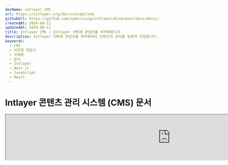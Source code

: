 ```yaml
---
docName: intlayer_CMS
url: https://intlayer.org/doc/concept/cms
githubUrl: https://github.com/aymericzip/intlayer/blob/main/docs/docs/en/intlayer_CMS.md
createdAt: 2024-08-11
updatedAt: 2024-08-11
title: Intlayer CMS | Intlayer CMS에 콘텐츠를 외부화합니다
description: Intlayer CMS에 콘텐츠를 외부화하여 콘텐츠의 관리를 팀에게 위임합니다.
keywords:
  - CMS
  - 비주얼 편집기
  - 국제화
  - 문서
  - Intlayer
  - Next.js
  - JavaScript
  - React
---
```


# Intlayer 콘텐츠 관리 시스템 (CMS) 문서

<iframe title="Visual Editor + CMS for Your Web App: Intlayer Explained" class="m-auto aspect-[16/9] w-full overflow-hidden rounded-lg border-0" allow="autoplay; gyroscope;" loading="lazy" width="1080" height="auto" src="https://www.youtube.com/embed/UDDTnirwi_4?autoplay=0&amp;origin=http://intlayer.org&amp;controls=0&amp;rel=1"/>

Intlayer CMS는 Intlayer 프로젝트의 콘텐츠를 외부화할 수 있는 애플리케이션입니다.

이를 위해 Intlayer는 '원격 사전'이라는 개념을 도입합니다.

![Intlayer CMS 인터페이스](https://github.com/aymericzip/intlayer/blob/main/docs/assets/CMS.png)

## 원격 사전 이해하기

Intlayer는 '로컬' 사전과 '원격' 사전을 구분합니다.

- '로컬' 사전은 Intlayer 프로젝트에서 선언된 사전입니다. 버튼 선언 파일이나 네비게이션 바와 같은 것들입니다. 이 경우 콘텐츠를 외부화하는 것은 큰 의미가 없는데, 이는 이 콘텐츠가 자주 변경되지 않을 것이기 때문입니다.

- '원격' 사전은 Intlayer CMS를 통해 관리되는 사전입니다. 이는 팀이 웹사이트에서 직접 콘텐츠를 관리할 수 있도록 하거나, A/B 테스트 기능 및 SEO 자동 최적화를 사용하는 데 유용할 수 있습니다.

## 비주얼 에디터 vs CMS

[Intlayer 비주얼](https://github.com/aymericzip/intlayer/blob/main/docs/docs/ko/intlayer_visual_editor.md) 에디터는 로컬 사전을 위한 비주얼 에디터에서 콘텐츠를 관리할 수 있는 도구입니다. 변경이 이루어지면 콘텐츠는 코드베이스에서 대체됩니다. 이는 애플리케이션이 다시 빌드되고 페이지가 새 콘텐츠를 표시하기 위해 다시 로드된다는 것을 의미합니다.

반면, Intlayer CMS는 원격 사전을 위한 비주얼 에디터에서 콘텐츠를 관리할 수 있는 도구입니다. 변경이 이루어지면 콘텐츠는 **코드베이스에 영향을 미치지 않습니다.** 그리고 웹사이트는 변경된 콘텐츠를 자동으로 표시합니다.

## 통합

패키지 설치 방법에 대한 자세한 내용은 아래 관련 섹션을 참조하세요:

### Next.js와 통합

Next.js와의 통합에 대해서는 [설치 가이드](https://github.com/aymericzip/intlayer/blob/main/docs/docs/ko/intlayer_with_nextjs_15.md)를 참조하세요.

### Create React App과 통합

Create React App과의 통합에 대해서는 [설치 가이드](https://github.com/aymericzip/intlayer/blob/main/docs/docs/ko/intlayer_with_create_react_app.md)를 참조하세요.

### Vite + React와 통합

Vite + React와의 통합에 대해서는 [설치 가이드](https://github.com/aymericzip/intlayer/blob/main/docs/docs/ko/intlayer_with_vite+react.md)를 참조하세요.

## 설정

Intlayer 설정 파일에서 CMS 설정을 사용자 정의할 수 있습니다:

```typescript fileName="intlayer.config.ts" codeFormat="typescript"
import type { IntlayerConfig } from "intlayer";

const config: IntlayerConfig = {
  // ... 다른 설정
  editor: {
    /**
     * 필수
     *
     * 애플리케이션의 URL입니다.
     * 이는 비주얼 에디터가 타겟팅하는 URL입니다.
     */
    applicationURL: process.env.INTLAYER_APPLICATION_URL,

    /**
     * 필수
     *
     * 클라이언트 ID와 클라이언트 비밀 키는 에디터를 활성화하는 데 필요합니다.
     * 이는 콘텐츠를 편집하는 사용자를 식별할 수 있도록 합니다.
     * Intlayer 대시보드 - 프로젝트(https://intlayer.org/dashboard/projects)에서 새 클라이언트를 생성하여 얻을 수 있습니다.
     * clientId: process.env.INTLAYER_CLIENT_ID,
     * clientSecret: process.env.INTLAYER_CLIENT_SECRET,
     */
    clientId: process.env.INTLAYER_CLIENT_ID,
    clientSecret: process.env.INTLAYER_CLIENT_SECRET,

    /**
     * 선택 사항
     *
     * Intlayer CMS를 자체 호스팅하는 경우 CMS의 URL을 설정할 수 있습니다.
     *
     * Intlayer CMS의 URL입니다.
     * 기본값은 https://intlayer.org로 설정됩니다.
     */
    cmsURL: process.env.INTLAYER_CMS_URL,

    /**
     * 선택 사항
     *
     * Intlayer CMS를 자체 호스팅하는 경우 백엔드의 URL을 설정할 수 있습니다.
     *
     * Intlayer CMS의 URL입니다.
     * 기본값은 https://back.intlayer.org로 설정됩니다.
     */
    backendURL: process.env.INTLAYER_BACKEND_URL,
  },
};

export default config;
```

```javascript fileName="intlayer.config.mjs" codeFormat="esm"
/** @type {import('intlayer').IntlayerConfig} */
const config = {
  // ... 다른 설정
  editor: {
    /**
     * 필수
     *
     * 애플리케이션의 URL입니다.
     * 이는 비주얼 에디터가 타겟팅하는 URL입니다.
     */
    applicationURL: process.env.INTLAYER_APPLICATION_URL,

    /**
     * 필수
     *
     * 클라이언트 ID와 클라이언트 비밀 키는 에디터를 활성화하는 데 필요합니다.
     * 이는 콘텐츠를 편집하는 사용자를 식별할 수 있도록 합니다.
     * Intlayer 대시보드 - 프로젝트(https://intlayer.org/dashboard/projects)에서 새 클라이언트를 생성하여 얻을 수 있습니다.
     * clientId: process.env.INTLAYER_CLIENT_ID,
     * clientSecret: process.env.INTLAYER_CLIENT_SECRET,
     */
    clientId: process.env.INTLAYER_CLIENT_ID,
    clientSecret: process.env.INTLAYER_CLIENT_SECRET,

    /**
     * 선택 사항
     *
     * Intlayer CMS를 자체 호스팅하는 경우 CMS의 URL을 설정할 수 있습니다.
     *
     * Intlayer CMS의 URL입니다.
     * 기본값은 https://intlayer.org로 설정됩니다.
     */
    cmsURL: process.env.INTLAYER_CMS_URL,

    /**
     * 선택 사항
     *
     * Intlayer CMS를 자체 호스팅하는 경우 백엔드의 URL을 설정할 수 있습니다.
     *
     * Intlayer CMS의 URL입니다.
     * 기본값은 https://back.intlayer.org로 설정됩니다.
     */
    backendURL: process.env.INTLAYER_BACKEND_URL,
  },
};

export default config;
```

```javascript fileName="intlayer.config.cjs" codeFormat="commonjs"
/** @type {import('intlayer').IntlayerConfig} */
const config = {
  // ... 다른 설정
  editor: {
    /**
     * 필수
     *
     * 애플리케이션의 URL입니다.
     * 이는 비주얼 에디터가 타겟팅하는 URL입니다.
     */
    applicationURL: process.env.INTLAYER_APPLICATION_URL,

    /**
     * 필수
     *
     * 클라이언트 ID와 클라이언트 비밀 키는 에디터를 활성화하는 데 필요합니다.
     * 이는 콘텐츠를 편집하는 사용자를 식별할 수 있도록 합니다.
     * Intlayer 대시보드 - 프로젝트(https://intlayer.org/dashboard/projects)에서 새 클라이언트를 생성하여 얻을 수 있습니다.
     * clientId: process.env.INTLAYER_CLIENT_ID,
     * clientSecret: process.env.INTLAYER_CLIENT_SECRET,
     */
    clientId: process.env.INTLAYER_CLIENT_ID,
    clientSecret: process.env.INTLAYER_CLIENT_SECRET,

    /**
     * 선택 사항
     *
     * Intlayer CMS를 자체 호스팅하는 경우 CMS의 URL을 설정할 수 있습니다.
     *
     * Intlayer CMS의 URL입니다.
     * 기본값은 https://intlayer.org로 설정됩니다.
     */
    cmsURL: process.env.INTLAYER_CMS_URL,

    /**
     * 선택 사항
     *
     * Intlayer CMS를 자체 호스팅하는 경우 백엔드의 URL을 설정할 수 있습니다.
     *
     * Intlayer CMS의 URL입니다.
     * 기본값은 https://back.intlayer.org로 설정됩니다.
     */
    backendURL: process.env.INTLAYER_BACKEND_URL,
  },
};

module.exports = config;
```

> 클라이언트 ID와 클라이언트 비밀 키가 없는 경우, [Intlayer 대시보드 - 프로젝트](https://intlayer.org/dashboard/projects)에서 새 클라이언트를 생성하여 얻을 수 있습니다.

> 사용 가능한 모든 매개변수를 보려면 [설정 문서](https://github.com/aymericzip/intlayer/blob/main/docs/docs/ko/configuration.md)를 참조하세요.

## CMS 사용하기

### 설정 푸시하기

Intlayer CMS를 설정하려면 [intlayer CLI](https://github.com/aymericzip/intlayer/tree/main/docs/ko/intlayer_cli.md) 명령어를 사용할 수 있습니다.

```bash
npx intlayer config push
```

> `intlayer.config.ts` 설정 파일에서 환경 변수를 사용하는 경우, `--env` 인수를 사용하여 원하는 환경을 지정할 수 있습니다:

```bash
npx intlayer config push --env production
```

이 명령은 설정을 Intlayer CMS에 업로드합니다.

### 사전 푸시하기

로컬 사전을 원격 사전으로 변환하려면 [intlayer CLI](https://github.com/aymericzip/intlayer/tree/main/docs/ko/intlayer_cli.md) 명령어를 사용할 수 있습니다.

```bash
npx intlayer dictionary push -d my-first-dictionary-key
```

> `intlayer.config.ts` 설정 파일에서 환경 변수를 사용하는 경우, `--env` 인수를 사용하여 원하는 환경을 지정할 수 있습니다:

```bash
npx intlayer dictionary push -d my-first-dictionary-key --env production
```

이 명령은 초기 콘텐츠 사전을 업로드하여 Intlayer 플랫폼을 통해 비동기적으로 가져오고 편집할 수 있도록 만듭니다.

### 사전 편집하기

그런 다음 [Intlayer CMS](https://intlayer.org/dashboard/content)에서 사전을 보고 관리할 수 있습니다.

## 핫 리로딩

Intlayer CMS는 변경 사항이 감지되면 사전을 핫 리로드할 수 있습니다.

핫 리로딩 없이 새 콘텐츠를 표시하려면 애플리케이션을 다시 빌드해야 합니다.

[`hotReload`](https://intlayer.org/doc/concept/configuration#editor-configuration) 설정을 활성화하면 변경된 콘텐츠가 감지될 때 애플리케이션이 자동으로 업데이트된 콘텐츠를 대체합니다.

```typescript fileName="intlayer.config.ts" codeFormat="typescript"
import type { IntlayerConfig } from "intlayer";

const config: IntlayerConfig = {
  // ... 다른 설정
  editor: {
    // ... 다른 설정

    /**
     * 애플리케이션이 변경 사항이 감지될 때 로컬 설정을 핫 리로드해야 하는지 여부를 나타냅니다.
     * 예를 들어, 새 사전이 추가되거나 업데이트되면 애플리케이션이 페이지에 표시할 콘텐츠를 업데이트합니다.
     *
     * 핫 리로딩은 서버와의 지속적인 연결이 필요하기 때문에 `enterprise` 플랜의 클라이언트만 사용할 수 있습니다.
     *
     * 기본값: false
     */
    hotReload: true,
  },
};

export default config;
```

```javascript fileName="intlayer.config.mjs" codeFormat="esm"
/** @type {import('intlayer').IntlayerConfig} */
const config = {
  // ... 다른 설정
  editor: {
    // ... 다른 설정

    /**
     * 애플리케이션이 변경 사항이 감지될 때 로컬 설정을 핫 리로드해야 하는지 여부를 나타냅니다.
     * 예를 들어, 새 사전이 추가되거나 업데이트되면 애플리케이션이 페이지에 표시할 콘텐츠를 업데이트합니다.
     *
     * 핫 리로딩은 서버와의 지속적인 연결이 필요하기 때문에 `enterprise` 플랜의 클라이언트만 사용할 수 있습니다.
     *
     * 기본값: false
     */
    hotReload: true,
  },
};

export default config;
```

```javascript fileName="intlayer.config.cjs" codeFormat="commonjs"
/** @type {import('intlayer').IntlayerConfig} */
const config = {
  // ... 다른 설정
  editor: {
    // ... 다른 설정

    /**
     * 애플리케이션이 변경 사항이 감지될 때 로컬 설정을 핫 리로드해야 하는지 여부를 나타냅니다.
     * 예를 들어, 새 사전이 추가되거나 업데이트되면 애플리케이션이 페이지에 표시할 콘텐츠를 업데이트합니다.
     *
     * 핫 리로딩은 서버와의 지속적인 연결이 필요하기 때문에 `enterprise` 플랜의 클라이언트만 사용할 수 있습니다.
     *
     * 기본값: false
     */
    hotReload: true,
  },
};

module.exports = config;
```

핫 리로딩은 서버 및 클라이언트 측 모두에서 콘텐츠를 대체합니다.

- 서버 측에서는 애플리케이션 프로세스가 `.intlayer/dictionaries` 디렉토리에 쓰기 권한이 있는지 확인해야 합니다.
- 클라이언트 측에서는 핫 리로딩을 통해 페이지를 다시 로드하지 않고도 브라우저에서 콘텐츠를 핫 리로드할 수 있습니다. 그러나 이 기능은 클라이언트 컴포넌트에서만 사용할 수 있습니다.

> 핫 리로딩은 `EventListener`를 사용하여 서버와의 지속적인 연결이 필요하기 때문에 `enterprise` 플랜의 클라이언트만 사용할 수 있습니다.

## 디버그

CMS에서 문제가 발생한 경우 다음을 확인하세요:

- 애플리케이션이 실행 중인지 확인합니다.

- Intlayer 설정 파일에서 [`editor`](https://intlayer.org/doc/concept/configuration#editor-configuration) 설정이 올바르게 설정되었는지 확인합니다.

  - 필수 필드:
    - 애플리케이션 URL은 에디터 설정(`applicationURL`)에 설정한 URL과 일치해야 합니다.
    - CMS URL

- 프로젝트 설정이 Intlayer CMS에 푸시되었는지 확인합니다.

- 비주얼 에디터는 iframe을 사용하여 웹사이트를 표시합니다. 웹사이트의 콘텐츠 보안 정책(CSP)이 CMS URL을 `frame-ancestors`로 허용하는지 확인하세요(기본값: 'https://intlayer.org'). 에디터 콘솔에서 오류를 확인하세요.
